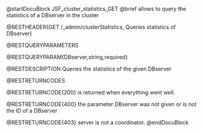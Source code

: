 
@startDocuBlock JSF_cluster_statistics_GET
@brief allows to query the statistics of a DBserver in the cluster

@RESTHEADER{GET /_admin/clusterStatistics, Queries statistics of DBserver}

@RESTQUERYPARAMETERS

@RESTQUERYPARAM{DBserver,string,required}

@RESTDESCRIPTION Queries the statistics of the given DBserver

@RESTRETURNCODES

@RESTRETURNCODE{200} is returned when everything went well.

@RESTRETURNCODE{400} the parameter DBserver was not given or is not the
ID of a DBserver

@RESTRETURNCODE{403} server is not a coordinator.
@endDocuBlock

